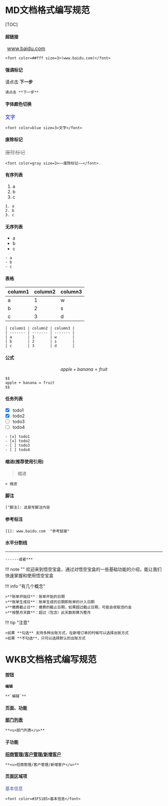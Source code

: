 
#  MD文档格式编写规范 

[TOC]

#### 超链接
<font color=#fff size=3>(www.baidu.com)</font>

```
<font color=##fff size=3>(www.baidu.com)</font>
```

#### 强调标记

请点击 **下一步** 

```
请点击 **下一步** 
```

#### 字体颜色切换
<font color=blue size=3>文字</font>

```
<font color=blue size=3>文字</font>
```

#### 废除标记

<font color=gray size=3>~~废除标记~~</font>

```
<font color=gray size=3>~~废除标记~~</font>
```

#### 有序列表

  1. a
  2. b
  3. c

```
1. a
2. b
3. c
```

#### 无序列表
- a
- b
- c

```
- a
- b
- c
```

#### 表格

| column1 | column2 | column3 |
| ------- | ------- | ------- |
| a       | 1       | w       |
| b       | 2       | s       |
| c       | 3       | d       |

```
| column1 | column2 | column3 |
| ------- | ------- | ------- |
| a       | 1       | w       |
| b       | 2       | s       |
| c       | 3       | d       |
```

#### 公式

$$
apple + banana = fruit
$$

```
$$
apple + banana = fruit
$$
```

#### 任务列表

- [x] todo1
- [x] todo2
- [ ] todo3
- [ ] todo4

```
- [x] todo1
- [x] todo2
- [ ] todo3
- [ ] todo4
```

#### 缩进(推荐使用引用)
> 缩进
```
> 缩进
```

#### 脚注
[^脚注]: 这是写脚注内容
```
[^脚注]: 这是写脚注内容
```
#### 参考标注
[1]: www.baidu.com	"参考链接"
```
[1]: www.baidu.com	"参考链接"
```

#### 水平分割线

------

```
------或者***
```

!!! note ""
    欢迎来到悟空宝盒，通过对悟空宝盒的一些基础功能的介绍，能让我们快速掌握和使用悟空宝盒
    
!!! info "有几个概念"

    >**账单开始日**：账单开始的日期 
    >**账单生成日**：账单生成的日期即账单的计入日期 
    >**缴费截止日**：缴费的截止日期，如果超过截止日期，可能会收取违约金 
    >**按整月天数**：超过（包含）此天数即算为整月

!!! tip "注意"

    >如果 **勾选** 支持多种出账方式，在新增订单的时候可以选择出账方式
    >如果 **不勾选**，只可以选择默认的出账方式


#  WKB文档格式编写规范
 
#### 按钮
**`编辑`**

```
**`编辑`**
```

#### 页面、功能
**<u>部门列表</u>**

```
**<u>部门列表</u>**
```


#### 子功能
**<u>招商管理/客户管理/新增客户</u>**

```
**<u>招商管理/客户管理/新增客户</u>**
```

#### 页面区域项
<font color=#3F51B5>基本信息</font>

```
<font color=#3F51B5>基本信息</font>
```